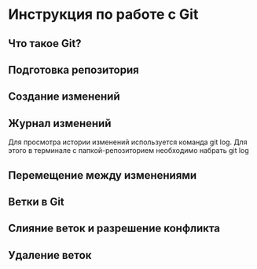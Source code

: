 # Инструкция по работе с Git

## Что такое Git?

## Подготовка репозитория

## Создание изменений

## Журнал изменений
Для просмотра истории изменений используется команда git log. Для этого в терминале с папкой-репозиторием необходимо набрать git log

## Перемещение между изменениями

## Ветки в Git

## Слияние веток и разрешение конфликта

## Удаление веток